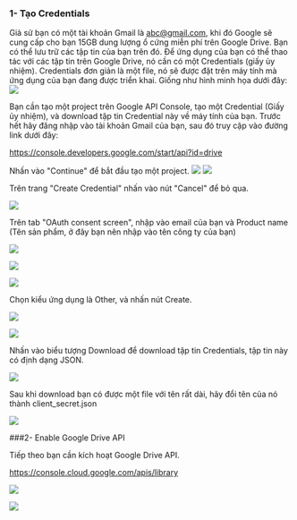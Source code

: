 ### 1- Tạo Credentials
Giả sử bạn có một tài khoản Gmail là abc@gmail.com, khi đó Google sẽ cung cấp cho bạn 15GB dung lượng ổ cứng miễn phí trên Google Drive. Bạn có thể lưu trữ các tập tin của bạn trên đó. Để ứng dụng của bạn có thể thao tác với các tập tin trên Google Drive, nó cần có một Credentials (giấy ủy nhiệm). Credentials đơn giản là một file, nó sẽ được đặt trên máy tính mà ứng dụng của bạn đang được triển khai. Giống như hình minh họa dưới đây:
![](https://s1.o7planning.com/vi/11917/images/20586219.png)

Bạn cần tạo một project trên Google API Console, tạo một Credential (Giấy ủy nhiệm), và download tập tin Credential này về máy tính của bạn.
Trước hết hãy đăng nhập vào tài khoản Gmail của bạn, sau đó truy cập vào đường link dưới đây:

https://console.developers.google.com/start/api?id=drive

Nhấn vào "Continue" để bắt đầu tạo một project.
![](https://s1.o7planning.com/vi/11917/images/20586663.png)
![](https://s1.o7planning.com/vi/11917/images/20586731.png)

Trên trang "Create Credential" nhấn vào nút "Cancel" để bỏ qua.

![](https://s1.o7planning.com/vi/11917/images/20586864.png)

Trên tab "OAuth consent screen", nhập vào email của bạn và Product name (Tên sản phẩm, ở đây bạn nên nhập vào tên công ty của bạn)

![](https://s1.o7planning.com/vi/11917/images/20587272.png)

![](https://s1.o7planning.com/vi/11917/images/20587362.png)

![](https://s1.o7planning.com/vi/11917/images/20587436.png)

Chọn kiểu ứng dụng là Other, và nhấn nút Create.

![](https://s1.o7planning.com/vi/11917/images/20587502.png)

![](https://s1.o7planning.com/vi/11917/images/20587895.png)

Nhấn vào biểu tượng Download để download tập tin Credentials, tập tin này có định dạng JSON.

![](https://s1.o7planning.com/vi/11917/images/20588012.png)

Sau khi download bạn có được một file với tên rất dài, hãy đổi tên của nó thành client_secret.json

![](https://s1.o7planning.com/vi/11917/images/20588796.png)

###2- Enable Google Drive API

Tiếp theo bạn cần kích hoạt Google Drive API.

https://console.cloud.google.com/apis/library

![](https://s1.o7planning.com/vi/11917/images/64412015.png)

![](https://s1.o7planning.com/vi/11917/images/64412019.png)




